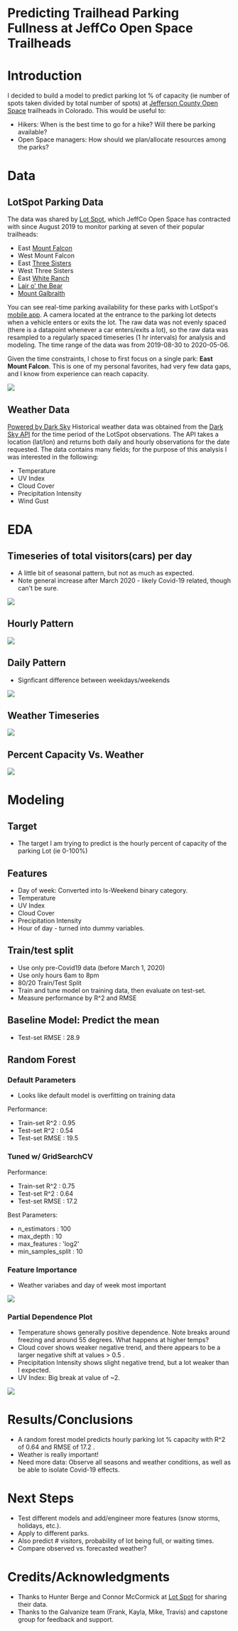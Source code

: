 # Predicting Trailhead Parking Fullness at JeffCo Open Space Trailheads

# Introduction
I decided to build a model to predict parking lot % of capacity (ie number of spots taken divided by total number of spots) at [Jefferson County Open Space](https://www.jeffco.us/open-space) trailheads in Colorado. This would be useful to:
- Hikers: When is the best time to go for a hike? Will there be parking available? 
- Open Space managers: How should we plan/allocate resources among the parks?

# Data

## LotSpot Parking Data
The data was shared by [Lot Spot](https://lotspot.co/), which JeffCo Open Space has contracted with since August 2019 to monitor parking at seven of their popular trailheads: 
- East [Mount Falcon](https://www.jeffco.us/1332/Mount-Falcon-Park)
- West Mount Falcon
- East [Three Sisters](https://www.jeffco.us/980/Alderfer-Three-Sisters-Park)
- West Three Sisters
- East [White Ranch](https://www.jeffco.us/1437/White-Ranch-Park)
- [Lair o' the Bear](https://www.jeffco.us/1254/Lair-o-the-Bear-Park)
- [Mount Galbraith](https://www.jeffco.us/1335/Mount-Galbraith-Park)

You can see real-time parking availability for these parks with LotSpot's [mobile app](https://lotspot.co/mobile-app.html). 
A camera located at the entrance to the parking lot detects when a vehicle enters or exits the lot. The raw data was not evenly spaced (there is a datapoint whenever a car enters/exits a lot), so the raw data was resampled to a regularly spaced timeseries (1 hr intervals) for analysis and modeling. The time range of the data was from 2019-08-30 to 2020-05-06. 

Given the time constraints, I chose to first focus on a single park: **East Mount Falcon**. This is one of my personal favorites, had very few data gaps, and I know from experience can reach capacity. 

![](images/IMG-0058.jpg)


## Weather Data
[Powered by Dark Sky](https://darksky.net/poweredby/)
Historical weather data was obtained from the [Dark Sky API](https://darksky.net/dev/docs) for the time period of the LotSpot observations. The API takes a location (lat/lon) and returns both daily and hourly observations for the date requested. The data contains many fields; for the purpose of this analysis I was interested in the following:
- Temperature
- UV Index
- Cloud Cover
- Precipitation Intensity
- Wind Gust

# EDA

## Timeseries of total visitors(cars) per day
* A little bit of seasonal pattern, but not as much as expected.
* Note general increase after March 2020 - likely Covid-19 related, though can't be sure.

![](images/east_mount_falcon_Daily_TS.png)

## Hourly Pattern

![](images/east_mount_falcon_AvgPerCap_vs_hour.png)

## Daily Pattern
* Signficant difference between weekdays/weekends

![](images/east_mount_falcon_AvgPerCap_vs_DayofWeek.png)

## Weather Timeseries

![](images/east_mount_falcon_PerCap_weather_TS.png)

## Percent Capacity Vs. Weather

![](images/east_mount_falcon_weather_scatter.png)


# Modeling

## Target
- The target I am trying to predict is the hourly percent of capacity of the parking Lot (ie 0-100%)

## Features
- Day of week: Converted into Is-Weekend binary category.
- Temperature
- UV Index
- Cloud Cover
- Precipitation Intensity
- Hour of day - turned into dummy variables.

## Train/test split
- Use only pre-Covid19 data (before March 1, 2020)
- Use only hours 6am to 8pm
- 80/20 Train/Test Split
- Train and tune model on training data, then evaluate on test-set.
- Measure performance by R^2 and RMSE

## Baseline Model: Predict the mean
* Test-set RMSE : 28.9

## Random Forest

### Default Parameters

* Looks like default model is overfitting on training data

Performance:
* Train-set R^2 : 0.95
* Test-set R^2  : 0.54
* Test-set RMSE : 19.5

### Tuned w/ GridSearchCV

Performance:
* Train-set R^2 : 0.75
* Test-set R^2  : 0.64
* Test-set RMSE : 17.2

Best Parameters:
* n_estimators : 100
* max_depth : 10
* max_features : 'log2'
* min_samples_split : 10 

### Feature Importance
* Weather variabes and day of week most important

![](images/east_mount_falcon_rf_featimp.png)


### Partial Dependence Plot
* Temperature shows generally positive dependence. Note breaks around freezing and around 55 degrees. What happens at higher temps?
* Cloud cover shows weaker negative trend, and there appears to be a larger negative shift at values > 0.5 .
* Precipitation Intensity shows slight negative trend, but a lot weaker than I expected.
* UV Index: Big break at value of ~2.

![](images/east_mount_falcon_rf_part_dep.png)

# Results/Conclusions
- A random forest model predicts hourly parking lot % capacity with R^2 of 0.64 and RMSE of 17.2 .
- Weather is really important!
- Need more data: Observe all seasons and weather conditions, as well as be able to isolate Covid-19 effects.

# Next Steps
- Test different models and add/engineer more features (snow storms, holidays, etc.).
- Apply to different parks.
- Also predict # visitors, probability of lot being full, or waiting times.
- Compare observed vs. forecasted weather?

# Credits/Acknowledgments
* Thanks to Hunter Berge and Connor McCormick at [Lot Spot](https://lotspot.co/) for sharing their data.
* Thanks to the Galvanize team (Frank, Kayla, Mike, Travis) and capstone group for feedback and support.

